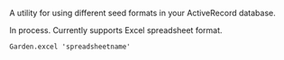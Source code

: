 A utility for using different seed formats in your ActiveRecord database.

In process. Currently supports Excel spreadsheet format. 

    Garden.excel 'spreadsheetname'